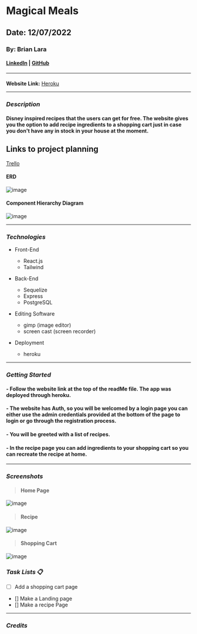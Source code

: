 # Magical Meals

## Date: 12/07/2022

### By: Brian Lara

#### [LinkedIn](https://www.linkedin.com/in/brian-lara/) | [GitHub](https://github.com/BrianDLara)

---

####

**Website Link:**
[Heroku]()

---

### **_Description_**

#### Disney inspired recipes that the users can get for free. The website gives you the option to add recipe ingredients to a shopping cart just in case you don't have any in stock in your house at the moment.

## Links to project planning

[Trello](https://trello.com/b/dXbChSVA/valormore)

#### ERD

![image](https://i.imgur.com/1myt7tf.jpg)

#### Component Hierarchy Diagram

![image](https://i.imgur.com/jT1KYRt.jpg)

---

### **_Technologies_**

- Front-End

  - React.js
  - Tailwind

- Back-End

  - Sequelize
  - Express
  - PostgreSQL

- Editing Software

  - gimp (image editor)
  - screen cast (screen recorder)

- Deployment
  - heroku

---

### **_Getting Started_**

#### - Follow the website link at the top of the readMe file. The app was deployed through heroku.

#### - The website has Auth, so you will be welcomed by a login page you can either use the admin credentials provided at the bottom of the page to login or go through the registration process.

#### - You will be greeted with a list of recipes.

#### - In the recipe page you can add ingredients to your shopping cart so you can recreate the recipe at home.

---

### **_Screenshots_**

> #### **Home Page**

![image]()

> #### **Recipe**

![image]()

> #### **Shopping Cart**

![image]()

### **_Task Lists_** :clipboard:

- [ ] Add a shopping cart page

- [] Make a Landing page
- [] Make a recipe Page

---

### **_Credits_**
